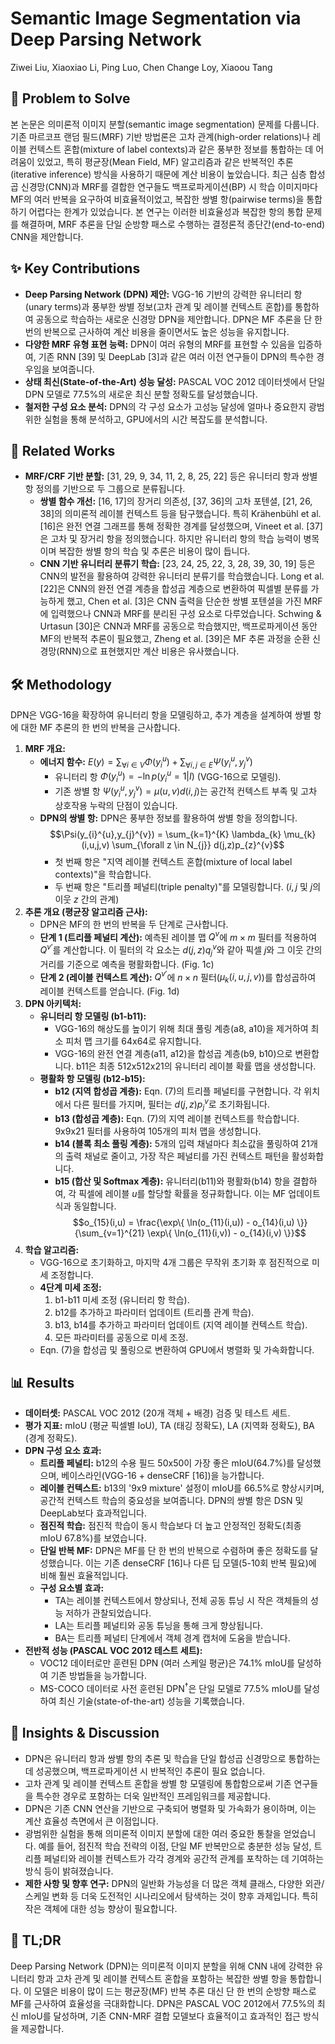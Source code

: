# Semantic Image Segmentation via Deep Parsing Network
Ziwei Liu, Xiaoxiao Li, Ping Luo, Chen Change Loy, Xiaoou Tang

## 🧩 Problem to Solve
본 논문은 의미론적 이미지 분할(semantic image segmentation) 문제를 다룹니다. 기존 마르코프 랜덤 필드(MRF) 기반 방법론은 고차 관계(high-order relations)나 레이블 컨텍스트 혼합(mixture of label contexts)과 같은 풍부한 정보를 통합하는 데 어려움이 있었고, 특히 평균장(Mean Field, MF) 알고리즘과 같은 반복적인 추론(iterative inference) 방식을 사용하기 때문에 계산 비용이 높았습니다. 최근 심층 합성곱 신경망(CNN)과 MRF를 결합한 연구들도 백프로파게이션(BP) 시 학습 이미지마다 MF의 여러 반복을 요구하여 비효율적이었고, 복잡한 쌍별 항(pairwise terms)을 통합하기 어렵다는 한계가 있었습니다. 본 연구는 이러한 비효율성과 복잡한 항의 통합 문제를 해결하며, MRF 추론을 단일 순방향 패스로 수행하는 결정론적 종단간(end-to-end) CNN을 제안합니다.

## ✨ Key Contributions
*   **Deep Parsing Network (DPN) 제안:** VGG-16 기반의 강력한 유니터리 항(unary terms)과 풍부한 쌍별 정보(고차 관계 및 레이블 컨텍스트 혼합)를 통합하여 공동으로 학습하는 새로운 신경망 DPN을 제안합니다. DPN은 MF 추론을 단 한 번의 반복으로 근사하여 계산 비용을 줄이면서도 높은 성능을 유지합니다.
*   **다양한 MRF 유형 표현 능력:** DPN이 여러 유형의 MRF를 표현할 수 있음을 입증하여, 기존 RNN [39] 및 DeepLab [3]과 같은 여러 이전 연구들이 DPN의 특수한 경우임을 보여줍니다.
*   **상태 최신(State-of-the-Art) 성능 달성:** PASCAL VOC 2012 데이터셋에서 단일 DPN 모델로 77.5%의 새로운 최신 분할 정확도를 달성했습니다.
*   **철저한 구성 요소 분석:** DPN의 각 구성 요소가 고성능 달성에 얼마나 중요한지 광범위한 실험을 통해 분석하고, GPU에서의 시간 복잡도를 분석합니다.

## 📎 Related Works
*   **MRF/CRF 기반 분할:** [31, 29, 9, 34, 11, 2, 8, 25, 22] 등은 유니터리 항과 쌍별 항 정의를 기반으로 두 그룹으로 분류됩니다.
    *   **쌍별 함수 개선:** [16, 17]의 장거리 의존성, [37, 36]의 고차 포텐셜, [21, 26, 38]의 의미론적 레이블 컨텍스트 등을 탐구했습니다. 특히 Krähenbühl et al. [16]은 완전 연결 그래프를 통해 정확한 경계를 달성했으며, Vineet et al. [37]은 고차 및 장거리 항을 정의했습니다. 하지만 유니터리 항의 학습 능력이 병목이며 복잡한 쌍별 항의 학습 및 추론은 비용이 많이 듭니다.
    *   **CNN 기반 유니터리 분류기 학습:** [23, 24, 25, 22, 3, 28, 39, 30, 19] 등은 CNN의 발전을 활용하여 강력한 유니터리 분류기를 학습했습니다. Long et al. [22]은 CNN의 완전 연결 계층을 합성곱 계층으로 변환하여 픽셀별 분류를 가능하게 했고, Chen et al. [3]은 CNN 출력을 단순한 쌍별 포텐셜을 가진 MRF에 입력했으나 CNN과 MRF를 분리된 구성 요소로 다루었습니다. Schwing & Urtasun [30]은 CNN과 MRF를 공동으로 학습했지만, 백프로파게이션 동안 MF의 반복적 추론이 필요했고, Zheng et al. [39]은 MF 추론 과정을 순환 신경망(RNN)으로 표현했지만 계산 비용은 유사했습니다.

## 🛠️ Methodology
DPN은 VGG-16을 확장하여 유니터리 항을 모델링하고, 추가 계층을 설계하여 쌍별 항에 대한 MF 추론의 한 번의 반복을 근사합니다.

1.  **MRF 개요:**
    *   **에너지 함수:** $E(y) = \sum_{\forall i \in V} \Phi(y_{i}^{u}) + \sum_{\forall i,j \in E} \Psi(y_{i}^{u}, y_{j}^{v})$
        *   유니터리 항 $\Phi(y_{i}^{u}) = -\ln p(y_{i}^{u}=1|I)$ (VGG-16으로 모델링).
        *   기존 쌍별 항 $\Psi(y_{i}^{u}, y_{j}^{v}) = \mu(u,v)d(i,j)$는 공간적 컨텍스트 부족 및 고차 상호작용 누락의 단점이 있습니다.
    *   **DPN의 쌍별 항:** DPN은 풍부한 정보를 활용하여 쌍별 항을 정의합니다.
        $$\Psi(y_{i}^{u},y_{j}^{v}) = \sum_{k=1}^{K} \lambda_{k} \mu_{k}(i,u,j,v) \sum_{\forall z \in N_{j}} d(j,z)p_{z}^{v}$$
        *   첫 번째 항은 "지역 레이블 컨텍스트 혼합(mixture of local label contexts)"을 학습합니다.
        *   두 번째 항은 "트리플 페널티(triple penalty)"를 모델링합니다. ($i, j$ 및 $j$의 이웃 $z$ 간의 관계)
2.  **추론 개요 (평균장 알고리즘 근사):**
    *   DPN은 MF의 한 번의 반복을 두 단계로 근사합니다.
    *   **단계 1 (트리플 페널티 계산):** 예측된 레이블 맵 $Q^{v}$에 $m \times m$ 필터를 적용하여 $Q^{v'}$를 계산합니다. 이 필터의 각 요소는 $d(j,z)q_{j}^{v}$와 같아 픽셀 $j$와 그 이웃 간의 거리를 기준으로 예측을 평활화합니다. (Fig. 1c)
    *   **단계 2 (레이블 컨텍스트 계산):** $Q^{v'}$에 $n \times n$ 필터($\mu_{k}(i,u,j,v)$)를 합성곱하여 레이블 컨텍스트를 얻습니다. (Fig. 1d)
3.  **DPN 아키텍처:**
    *   **유니터리 항 모델링 (b1-b11):**
        *   VGG-16의 해상도를 높이기 위해 최대 풀링 계층(a8, a10)을 제거하여 최소 피처 맵 크기를 64x64로 유지합니다.
        *   VGG-16의 완전 연결 계층(a11, a12)을 합성곱 계층(b9, b10)으로 변환합니다. b11은 최종 512x512x21의 유니터리 레이블 확률 맵을 생성합니다.
    *   **평활화 항 모델링 (b12-b15):**
        *   **b12 (지역 합성곱 계층):** Eqn. (7)의 트리플 페널티를 구현합니다. 각 위치에서 다른 필터를 가지며, 필터는 $d(j,z)p_{j}^{v}$로 초기화됩니다.
        *   **b13 (합성곱 계층):** Eqn. (7)의 지역 레이블 컨텍스트를 학습합니다. 9x9x21 필터를 사용하여 105개의 피처 맵을 생성합니다.
        *   **b14 (블록 최소 풀링 계층):** 5개의 입력 채널마다 최소값을 풀링하여 21개의 출력 채널로 줄이고, 가장 작은 페널티를 가진 컨텍스트 패턴을 활성화합니다.
        *   **b15 (합산 및 Softmax 계층):** 유니터리(b11)와 평활화(b14) 항을 결합하여, 각 픽셀에 레이블 $u$를 할당할 확률을 정규화합니다. 이는 MF 업데이트 식과 동일합니다.
        $$o_{15}(i,u) = \frac{\exp\{ \ln(o_{11}(i,u)) - o_{14}(i,u) \}}{\sum_{v=1}^{21} \exp\{ \ln(o_{11}(i,v)) - o_{14}(i,v) \}}$$
4.  **학습 알고리즘:**
    *   VGG-16으로 초기화하고, 마지막 4개 그룹은 무작위 초기화 후 점진적으로 미세 조정합니다.
    *   **4단계 미세 조정:**
        1.  b1-b11 미세 조정 (유니터리 항 학습).
        2.  b12를 추가하고 파라미터 업데이트 (트리플 관계 학습).
        3.  b13, b14를 추가하고 파라미터 업데이트 (지역 레이블 컨텍스트 학습).
        4.  모든 파라미터를 공동으로 미세 조정.
    *   Eqn. (7)을 합성곱 및 풀링으로 변환하여 GPU에서 병렬화 및 가속화합니다.

## 📊 Results
*   **데이터셋:** PASCAL VOC 2012 (20개 객체 + 배경) 검증 및 테스트 세트.
*   **평가 지표:** mIoU (평균 픽셀별 IoU), TA (태깅 정확도), LA (지역화 정확도), BA (경계 정확도).
*   **DPN 구성 요소 효과:**
    *   **트리플 페널티:** b12의 수용 필드 50x50이 가장 좋은 mIoU(64.7%)를 달성했으며, 베이스라인(VGG-16 + denseCRF [16])을 능가합니다.
    *   **레이블 컨텍스트:** b13의 '9x9 mixture' 설정이 mIoU를 66.5%로 향상시키며, 공간적 컨텍스트 학습의 중요성을 보여줍니다. DPN의 쌍별 항은 DSN 및 DeepLab보다 효과적입니다.
    *   **점진적 학습:** 점진적 학습이 동시 학습보다 더 높고 안정적인 정확도(최종 mIoU 67.8%)를 보였습니다.
    *   **단일 반복 MF:** DPN은 MF를 단 한 번의 반복으로 수렴하며 좋은 정확도를 달성했습니다. 이는 기존 denseCRF [16]나 다른 딥 모델(5-10회 반복 필요)에 비해 훨씬 효율적입니다.
    *   **구성 요소별 효과:**
        *   TA는 레이블 컨텍스트에서 향상되나, 전체 공동 튜닝 시 작은 객체들의 성능 저하가 관찰되었습니다.
        *   LA는 트리플 페널티와 공동 튜닝을 통해 크게 향상됩니다.
        *   BA는 트리플 페널티 단계에서 객체 경계 캡처에 도움을 받습니다.
*   **전반적 성능 (PASCAL VOC 2012 테스트 세트):**
    *   VOC12 데이터로만 훈련된 DPN (여러 스케일 평균)은 74.1% mIoU를 달성하여 기존 방법들을 능가합니다.
    *   MS-COCO 데이터로 사전 훈련된 DPN$^{\dagger}$은 단일 모델로 77.5% mIoU를 달성하여 최신 기술(state-of-the-art) 성능을 기록했습니다.

## 🧠 Insights & Discussion
*   DPN은 유니터리 항과 쌍별 항의 추론 및 학습을 단일 합성곱 신경망으로 통합하는 데 성공했으며, 백프로파게이션 시 반복적인 추론이 필요 없습니다.
*   고차 관계 및 레이블 컨텍스트 혼합을 쌍별 항 모델링에 통합함으로써 기존 연구들을 특수한 경우로 포함하는 더욱 일반적인 프레임워크를 제공합니다.
*   DPN은 기존 CNN 연산을 기반으로 구축되어 병렬화 및 가속화가 용이하며, 이는 계산 효율성 측면에서 큰 이점입니다.
*   광범위한 실험을 통해 의미론적 이미지 분할에 대한 여러 중요한 통찰을 얻었습니다. 예를 들어, 점진적 학습 전략의 이점, 단일 MF 반복만으로 충분한 성능 달성, 트리플 페널티와 레이블 컨텍스트가 각각 경계와 공간적 관계를 포착하는 데 기여하는 방식 등이 밝혀졌습니다.
*   **제한 사항 및 향후 연구:** DPN의 일반화 가능성을 더 많은 객체 클래스, 다양한 외관/스케일 변화 등 더욱 도전적인 시나리오에서 탐색하는 것이 향후 과제입니다. 특히 작은 객체에 대한 성능 향상이 필요합니다.

## 📌 TL;DR
Deep Parsing Network (DPN)는 의미론적 이미지 분할을 위해 CNN 내에 강력한 유니터리 항과 고차 관계 및 레이블 컨텍스트 혼합을 포함하는 복잡한 쌍별 항을 통합합니다. 이 모델은 비용이 많이 드는 평균장(MF) 반복 추론 대신 단 한 번의 순방향 패스로 MF를 근사하여 효율성을 극대화합니다. DPN은 PASCAL VOC 2012에서 77.5%의 최신 mIoU를 달성하며, 기존 CNN-MRF 결합 모델보다 효율적이고 효과적인 접근 방식을 제공합니다.
